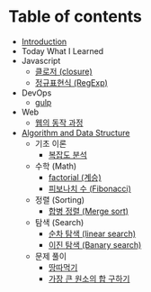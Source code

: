 # Table of contents

* [Introduction](README.md)
* Today What I Learned
* Javascript
  * [클로저 \(closure\)](javascript/closure.md)
  * [정규표현식 \(RegExp\)](javascript/regexp.md)
* DevOps
  * [gulp](devops/gulp.md)
* Web
  * [웹의 동작 과정](web/undefined.md)
* [Algorithm and Data Structure](algorithm-and-data-structure/README.md)
  * 기초 이론
    * [복잡도 분석](algorithm-and-data-structure/undefined/undefined.md)
  * 수학 \(Math\)
    * [factorial \(계승\)](algorithm-and-data-structure/math/factorial.md)
    * [피보나치 수 \(Fibonacci\)](algorithm-and-data-structure/math/fibonacci.md)
  * 정렬 \(Sorting\)
    * [합병 정렬 \(Merge sort\)](algorithm-and-data-structure/sorting/merge-sort.md)
  * 탐색 \(Search\)
    * [순차 탐색 \(linear search\)](algorithm-and-data-structure/search/linear-search.md)
    * [이진 탐색 \(Banary search\)](algorithm-and-data-structure/search/banary-search.md)
  * 문제 풀이
    * [땅따먹기](algorithm-and-data-structure/undefined-1/undefined.md)
    * [가장 큰 원소의 합 구하기](algorithm-and-data-structure/undefined-1/undefined-1.md)

